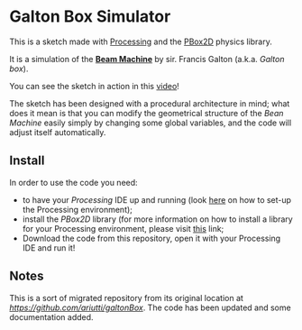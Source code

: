# Galton Box Simulator

This is a sketch made with [Processing](https://processing.org/) and the [PBox2D](https://github.com/shiffman/Box2D-for-Processing) physics library.

It is a simulation of the [**Beam Machine**](https://en.wikipedia.org/wiki/Bean_machine) by sir. Francis Galton (a.k.a. _Galton box_).

You can see the sketch in action in this [video](https://vimeo.com/87855949)!

The sketch has been designed with a procedural architecture in mind; what does it mean is that you can modify the geometrical structure of the _Bean Machine_ easily simply by changing some global variables, and the code will adjust itself automatically.

## Install

In order to use the code you need:
* to have your _Processing_ IDE up and running (look [here](https://vimeo.com/140600280) on how to set-up the Processing environment);
* install the _PBox2D_ library (for more information on how to install a library for your Processing environment, please visit [this](https://github.com/processing/processing/wiki/How-to-Install-a-Contributed-Library) link;
* Download the code from this repository, open it with your Processing IDE and run it!

## Notes

This is a sort of migrated repository from its original location at _https://github.com/ariutti/galtonBox_. The code has been updated and some documentation added.
